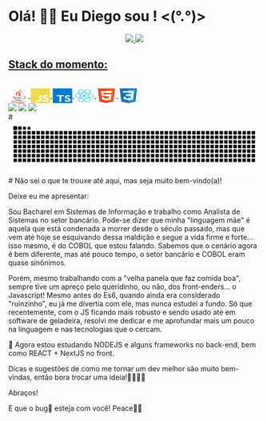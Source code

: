<h1> Olá! 👋🏾  Eu Diego sou ! <(°.°)> </h1>

<div align="center">
  <a href="https://github.com/DiegoOmegablackMoraes">
  <img height="180em" src="https://github-readme-stats.vercel.app/api?username=DiegoOmegablackMoraes&show_icons=true&theme=codeSTACKr&include_all_commits=true&count_private=true"/>
  <img height="180em" src="https://github-readme-stats.vercel.app/api/top-langs/?username=DiegoOmegablackMoraes&layout=compact&langs_count=7&theme=codeSTACKr"/>
</div>
    
<h2>Stack do momento:</h2>
<div style="display: inline_block"><br>
  <img align="center" alt="Omega-Java" height="30" width="40" src="https://raw.githubusercontent.com/devicons/devicon/master/icons/java/java-plain.svg">
  <img align="center" alt="Omega-Js" height="30" width="40" src="https://raw.githubusercontent.com/devicons/devicon/master/icons/javascript/javascript-plain.svg">
  <img align="center" alt="Omega-Ts" height="30" width="40" src="https://raw.githubusercontent.com/devicons/devicon/master/icons/typescript/typescript-plain.svg">
  <img align="center" alt="Omega-React" height="30" width="40" src="https://raw.githubusercontent.com/devicons/devicon/master/icons/react/react-original.svg">
  <img align="center" alt="Omega-HTML" height="30" width="40" src="https://raw.githubusercontent.com/devicons/devicon/master/icons/html5/html5-original.svg">
  <img align="center" alt="Omega-CSS" height="30" width="40" src="https://raw.githubusercontent.com/devicons/devicon/master/icons/css3/css3-original.svg">
</div>


<div> 
  <a href="https://www.instagram.com/diegotheblack/" target="_blank"><img src="https://img.shields.io/badge/-Instagram-%23E4405F?style=for-the-badge&logo=instagram&logoColor=white" target="_blank"></a>
  <a href = "mailto:diego7cardoso@gmail.com"><img src="https://img.shields.io/badge/-Gmail-%23333?style=for-the-badge&logo=gmail&logoColor=white" target="_blank"></a>
  <a href="https://www.linkedin.com/in/diego-cardoso-moraes-0b04234b/" target="_blank"><img src="https://img.shields.io/badge/-LinkedIn-%230077B5?style=for-the-badge&logo=linkedin&logoColor=white" target="_blank"></a>  
</div>
#
<picture align="center">
  <source media="(prefers-color-scheme: dark)" srcset="https://raw.githubusercontent.com/DiegoOmegablackMoraes/DiegoOmegablackMoraes/output/github-contribution-grid-snake-dark.svg">
  <source media="(prefers-color-scheme: light)" srcset="https://raw.githubusercontent.com/DiegoOmegablackMoraes/DiegoOmegablackMoraes/output/github-contribution-grid-snake-dark.svg">
  <img align="center" alt="github contribution grid snake animation" src="https://raw.githubusercontent.com/DiegoOmegablackMoraes/DiegoOmegablackMoraes/output/github-contribution-grid-snake.svg">
</picture>
#
  Não sei o que te trouxe até aqui, mas seja muito bem-vindo(a)!
  
  
  Deixe eu me apresentar: 
   
  Sou Bacharel em Sistemas de Informação e trabalho como Analista de Sistemas no setor bancário.
  Pode-se dizer que minha "linguagem mãe" é aquela que está condenada a morrer desde o século passado, mas que vem até hoje se esquivando dessa maldição e segue a vida firme e forte... isso mesmo, é do COBOL que estou falando.
  Sabemos que o cenário agora é bem diferente, mas até pouco tempo, o setor bancário e COBOL eram quase sinônimos.

  Porém, mesmo trabalhando com a "velha panela que faz comida boa", sempre tive um apreço pelo queridinho, ou não, dos front-enders... o Javascript! Mesmo antes do Es6, quando ainda era considerado "ruinzinho", eu já me divertia com ele, mas nunca estudei a fundo.
  Só que recentemente, com o JS ficando mais robusto e sendo usado até em software de geladeira, resolvi me dedicar e me aprofundar mais um pouco na linguagem e nas tecnologias que o cercam.
  
  
🌱 Agora estou estudando NODEJS e alguns frameworks no back-end, bem como REACT + NextJS no front.

Dicas e sugestões de como me tornar um dev melhor são muito bem-vindas, então bora trocar uma ideia!🤜🏾🤛🏾

Abraços!

E que o bug🐞 esteja com você! Peace✌🏾
<!---
DiegoOmegablackMoraes/DiegoOmegablackMoraes is a ✨ special ✨ repository because its `README.md` (this file) appears on your GitHub profile.
You can click the Preview link to take a look at your changes.
--->
